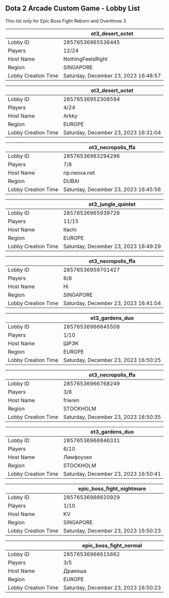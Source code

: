 ## Dota 2 Arcade Custom Game - Lobby List

This list only for Epic Boss Fight Reborn and Overthrow 3

|  | ot3_desert_octet |
| ------ | ------ |
| Lobby ID | 28576536965536445 |
| Players | 12/24 |
| Host Name | NothingFeelsRight |
| Region | SINGAPORE |
| Lobby Creation Time | Saturday, December 23, 2023 16:48:57 |


|  | ot3_desert_octet |
| ------ | ------ |
| Lobby ID | 28576536952308594 |
| Players | 4/24 |
| Host Name | Arkky |
| Region | EUROPE |
| Lobby Creation Time | Saturday, December 23, 2023 16:31:04 |


|  | ot3_necropolis_ffa |
| ------ | ------ |
| Lobby ID | 28576536963294296 |
| Players | 7/8 |
| Host Name | rip.neoxa.net |
| Region | DUBAI |
| Lobby Creation Time | Saturday, December 23, 2023 16:45:56 |


|  | ot3_jungle_quintet |
| ------ | ------ |
| Lobby ID | 28576536965939726 |
| Players | 11/15 |
| Host Name | Itachi |
| Region | EUROPE |
| Lobby Creation Time | Saturday, December 23, 2023 16:49:29 |


|  | ot3_necropolis_ffa |
| ------ | ------ |
| Lobby ID | 28576536959701427 |
| Players | 6/8 |
| Host Name | Hi |
| Region | SINGAPORE |
| Lobby Creation Time | Saturday, December 23, 2023 16:41:04 |


|  | ot3_gardens_duo |
| ------ | ------ |
| Lobby ID | 28576536966645508 |
| Players | 1/10 |
| Host Name | ШРЭК |
| Region | EUROPE |
| Lobby Creation Time | Saturday, December 23, 2023 16:50:25 |


|  | ot3_necropolis_ffa |
| ------ | ------ |
| Lobby ID | 28576536966768249 |
| Players | 3/8 |
| Host Name | frieren |
| Region | STOCKHOLM |
| Lobby Creation Time | Saturday, December 23, 2023 16:50:35 |


|  | ot3_gardens_duo |
| ------ | ------ |
| Lobby ID | 28576536966846331 |
| Players | 6/10 |
| Host Name | Лимфоузел |
| Region | STOCKHOLM |
| Lobby Creation Time | Saturday, December 23, 2023 16:50:41 |


|  | epic_boss_fight_nightmare |
| ------ | ------ |
| Lobby ID | 28576536966620929 |
| Players | 1/10 |
| Host Name | KV |
| Region | SINGAPORE |
| Lobby Creation Time | Saturday, December 23, 2023 16:50:23 |


|  | epic_boss_fight_normal |
| ------ | ------ |
| Lobby ID | 28576536966615662 |
| Players | 3/5 |
| Host Name | Дракоша |
| Region | EUROPE |
| Lobby Creation Time | Saturday, December 23, 2023 16:50:23 |


